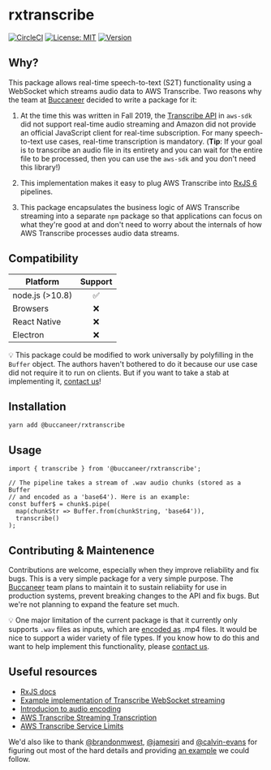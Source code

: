 # rxtranscribe
[![CircleCI](https://circleci.com/gh/buccaneerai/bottlenose/tree/master.svg?style=shield)](https://circleci.com/gh/buccaneerai/bottlenose/tree/master)
[![License: MIT](https://img.shields.io/badge/License-MIT-green.svg)](https://opensource.org/licenses/MIT)
<a href="https://www.npmjs.com/package/@bottlenose/rxtranscribe">
  <img src="https://img.shields.io/npm/v/@bottlenose/rxtranscribe.svg" alt="Version">
</a>

## Why?
This package allows real-time speech-to-text (S2T) functionality using a WebSocket which streams audio data to AWS Transcribe. Two reasons why the team at [Buccaneer](https://www.buccaneer.ai) decided to write a package for it:

1. At the time this was written in Fall 2019, the [Transcribe API](https://docs.aws.amazon.com/AWSJavaScriptSDK/latest/AWS/TranscribeService.html) in `aws-sdk` did not support real-time audio streaming and Amazon did not provide an official JavaScript client for real-time subscription.  For many speech-to-text use cases, real-time transcription is mandatory.  (**Tip**: If your goal is to transcribe an audio file in its entirety and you can wait for the entire file to be processed, then you can use the `aws-sdk` and you don't need this library!)

2. This implementation makes it easy to plug AWS Transcribe into [RxJS 6](https://rxjs-dev.firebaseapp.com/api) pipelines.

3. This package encapsulates the business logic of AWS Transcribe streaming into a separate `npm` package so that applications can focus on what they're good at and don't need to worry about the internals of how AWS Transcribe processes audio data streams.

## Compatibility
|Platform|Support|
|--------------|:-----------:|
|node.js (>10.8)|✅|
|Browsers|❌|
|React Native|❌|
|Electron|❌|

💡 This package could be modified to work universally by polyfilling in the `Buffer` object.  The authors haven't bothered to do it because our use case did not require it to run on clients.  But if you want to take a stab at implementing it, [contact us](mailto:opensource@buccaneer.ai)!

## Installation
```
yarn add @buccaneer/rxtranscribe
```

## Usage
```
import { transcribe } from '@buccaneer/rxtranscribe';

// The pipeline takes a stream of .wav audio chunks (stored as a Buffer 
// and encoded as a 'base64'). Here is an example:
const buffer$ = chunk$.pipe(
  map(chunkStr => Buffer.from(chunkString, 'base64')),
  transcribe()
);
```

## Contributing & Maintenence
Contributions are welcome, especially when they improve reliability and fix bugs.  This is a very simple package for a very simple purpose.  The [Buccaneer](https://www.buccaneer.ai) team plans to maintain it to sustain reliabiity for use in production systems, prevent breaking changes to the API and fix bugs. But we're not planning to expand the feature set much.

💡 One major limitation of the current package is that it currently only supports `.wav` files as inputs, which are [encoded as](https://cloud.google.com/speech-to-text/docs/encoding) .mp4 files.  It would be nice to support a wider variety of file types.  If you know how to do this and want to help implement this functionality, please [contact us](opensource@buccaneer.ai).

## Useful resources
- [RxJS docs](https://rxjs-dev.firebaseapp.com/api)
- [Example implementation of Transcribe WebSocket streaming](https://github.com/aws-samples/amazon-transcribe-websocket-static)
- [Introducion to audio encoding](https://cloud.google.com/speech-to-text/docs/encoding)
- [AWS Transcribe Streaming Transcription](https://docs.aws.amazon.com/transcribe/latest/dg/streaming.html)
- [AWS Transcribe Service Limits](https://docs.aws.amazon.com/transcribe/latest/dg/limits-guidelines.html)

We'd also like to thank [@brandonmwest](https://github.com/brandonmwest), [@jamesiri](https://github.com/jamesiri) and [@calvin-evans](https://github.com/calvin-evans) for figuring out most of the hard details and providing [an example](https://github.com/aws-samples/amazon-transcribe-websocket-static/graphs/contributors) we could follow.